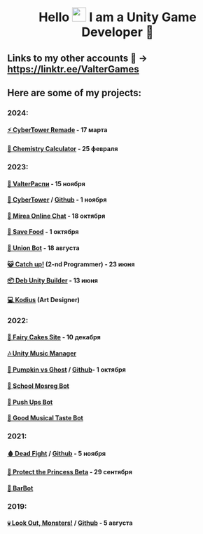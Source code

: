 <h1 align="center">Hello <img src="https://github.com/blackcater/blackcater/raw/main/images/Hi.gif" height="32"/> I am a <b>Unity Game Developer</b> 🎲</h1>

## Links to my other accounts 🌈 -> https://linktr.ee/ValterGames

## Here are some of my projects:
### 2024:
#### [⚡️ CyberTower Remade](https://valter-games.itch.io/cybertower-remade) - 17 марта

#### [🧬 Chemistry Calculator](https://github.com/ValterGames-Coder/ChemistryProject) - 25 февраля

### 2023:
#### [📅 ValterРаспи](https://college-mirea.ru) - 15 ноября 

#### [🌆 CyberTower](https://valter-games.itch.io/cybertower) / [Github](https://github.com/ValterGames-Coder/CyberTower) - 1 ноября 

#### [💬 Mirea Online Chat](https://github.com/ValterGames-Coder/mirea-chat) - 18 октября

#### [🍎 Save Food](https://yandex.ru/games/app/258002?lang=ru) - 1 октября

#### [🤖 Union Bot](https://t.me/MTestTest_bot) - 18 августа

#### [😺 Catch up!](https://akan123.itch.io/catch-up) (2-nd Programmer) - 23 июня

#### [📦 Deb Unity Builder](https://github.com/ValterGames-Coder/Deb-Unity-Builder)  - 13 июня

#### [💻 Kodius](https://masterigr.ru/csmaker2/) (Art Designer)

### 2022:
#### [🎂 Fairy Cakes Site](https://fairycakeskira.github.io) - 10 декабря

#### [🎶 Unity Music Manager](https://github.com/ValterGames-Coder/Unity-Music-Manager)

#### [🎃 Pumpkin vs Ghost](https://valter_games.itch.io/pumpkin-vs-ghost) / [Github](https://github.com/ValterGames-Coder/Pumpkin-vs-Ghost)- 1 октября

#### [🤖 School Mosreg Bot](https://t.me/school_msoreg_bot)

#### [🤖 Push Ups Bot](https://t.me/PushUps_V_and_K_bot)

#### [🤖 Good Musical Taste Bot](https://t.me/GoodMusicalTaste_bot)

### 2021:
#### [🩸 Dead Fight](https://valter_games.itch.io/dead-fight) / [Github](https://github.com/ValterGames-Coder/ZombiShoot) - 5 ноября

#### [👑 Protect the Princess Beta](https://valter-games.itch.io/protect-the-princess) - 29 сентября

#### [🤖 BarBot](https://github.com/ValterGames-Coder/Barbot)

### 2019:
#### [💀 Look Out, Monsters!](https://valter-games.itch.io/look-out-monsters) / [Github](https://github.com/ValterGames-Coder/Look-Out-Monsters) - 5 августа


